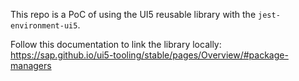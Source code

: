 This repo is a PoC of using the UI5 reusable library with the `jest-environment-ui5`.

Follow this documentation to link the library locally: https://sap.github.io/ui5-tooling/stable/pages/Overview/#package-managers
